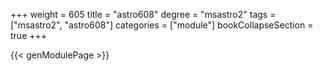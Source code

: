 +++
weight = 605
title = "astro608"
degree = "msastro2"
tags = ["msastro2", "astro608"]
categories = ["module"]
bookCollapseSection = true
+++

{{< genModulePage >}}
